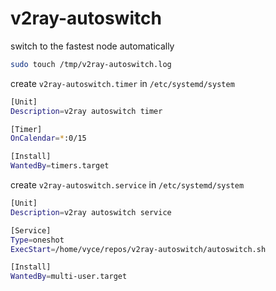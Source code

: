 # v2ray-autoswitch
switch to the fastest node automatically

```sh
sudo touch /tmp/v2ray-autoswitch.log
```


create `v2ray-autoswitch.timer` in `/etc/systemd/system`
```sh
[Unit]
Description=v2ray autoswitch timer

[Timer]
OnCalendar=*:0/15

[Install]
WantedBy=timers.target
```

create `v2ray-autoswitch.service` in `/etc/systemd/system`
```sh
[Unit]
Description=v2ray autoswitch service

[Service]
Type=oneshot
ExecStart=/home/vyce/repos/v2ray-autoswitch/autoswitch.sh

[Install]
WantedBy=multi-user.target
```